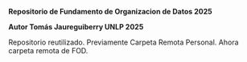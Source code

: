 **Repositorio de Fundamento de Organizacion de Datos 2025**


**Autor Tomás Jaureguiberry UNLP 2025**


Repositorio reutilizado. Previamente Carpeta Remota Personal. Ahora carpeta remota de FOD.